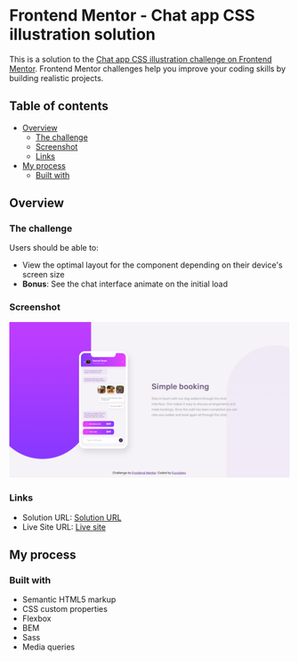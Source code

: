 # Frontend Mentor - Chat app CSS illustration solution

This is a solution to the [Chat app CSS illustration challenge on Frontend Mentor](https://www.frontendmentor.io/challenges/chat-app-css-illustration-O5auMkFqY). Frontend Mentor challenges help you improve your coding skills by building realistic projects. 

## Table of contents

- [Overview](#overview)
  - [The challenge](#the-challenge)
  - [Screenshot](#screenshot)
  - [Links](#links)
- [My process](#my-process)
  - [Built with](#built-with)


## Overview

### The challenge

Users should be able to:

- View the optimal layout for the component depending on their device's screen size
- **Bonus**: See the chat interface animate on the initial load

### Screenshot

![](./screenshot.png)


### Links

- Solution URL: [Solution URL](https://www.frontendmentor.io/solutions/html-css-flexbox-bem-sass-Lbs0D00Nv)
- Live Site URL: [Live site](https://fuyutami.github.io/FEM-chat-app-css-illustration-master/)

## My process

### Built with

- Semantic HTML5 markup
- CSS custom properties
- Flexbox
- BEM
- Sass
- Media queries
